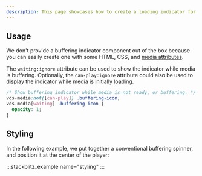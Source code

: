 ```yaml
---
description: This page showcases how to create a loading indicator for when media has paused due to a lack of data.
---
```


## Usage

We don't provide a buffering indicator component out of the box because you can easily create one with
some HTML, CSS, and [media attributes](../../../getting-started/styling.md#media-attributes).

The `waiting:ignore` attribute can be used to show the indicator while media is buffering.
Optionally, the `can-play:ignore` attribute could also be used to display the indicator while
media is initially loading.

```css copy
/* Show buffering indicator while media is not ready, or buffering. */
vds-media:not([can-play]) .buffering-icon,
vds-media[waiting] .buffering-icon {
  opacity: 1;
}
```

## Styling

In the following example, we put together a conventional buffering spinner, and position it at the
center of the player:

:::stackblitz_example name="styling"
:::
